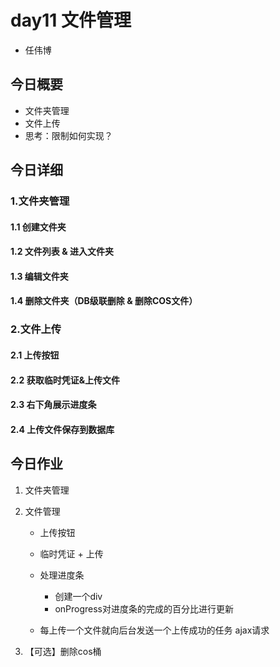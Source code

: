 # day11 文件管理

- 任伟博

## 今日概要

- 文件夹管理
- 文件上传
- 思考：限制如何实现？

## 今日详细

### 1.文件夹管理

#### 1.1 创建文件夹

#### 1.2 文件列表 & 进入文件夹

#### 1.3 编辑文件夹

#### 1.4 删除文件夹（DB级联删除 & 删除COS文件）



### 2.文件上传

#### 2.1 上传按钮

#### 2.2 获取临时凭证&上传文件

#### 2.3 右下角展示进度条

#### 2.4 上传文件保存到数据库



## 今日作业

1. 文件夹管理

2. 文件管理

   - 上传按钮

   - 临时凭证 + 上传
   - 处理进度条
     - 创建一个div
     - onProgress对进度条的完成的百分比进行更新
   - 每上传一个文件就向后台发送一个上传成功的任务 ajax请求

3. 【可选】删除cos桶



















